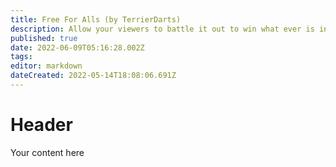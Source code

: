 ```yaml
---
title: Free For Alls (by TerrierDarts)
description: Allow your viewers to battle it out to win what ever is in the pot!
published: true
date: 2022-06-09T05:16:28.002Z
tags: 
editor: markdown
dateCreated: 2022-05-14T18:08:06.691Z
---
```


# Header

Your content here

